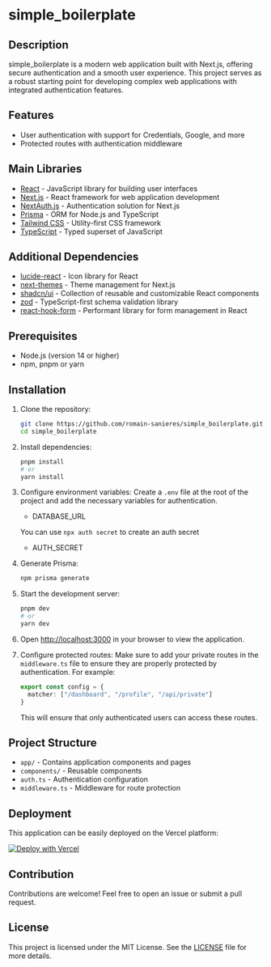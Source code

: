 # simple_boilerplate

## Description

simple_boilerplate is a modern web application built with Next.js, offering secure authentication and a smooth user experience. This project serves as a robust starting point for developing complex web applications with integrated authentication features.

## Features

- User authentication with support for Credentials, Google, and more
- Protected routes with authentication middleware

## Main Libraries

- [React](https://reactjs.org/) - JavaScript library for building user interfaces
- [Next.js](https://nextjs.org/) - React framework for web application development
- [NextAuth.js](https://next-auth.js.org/) - Authentication solution for Next.js
- [Prisma](https://www.prisma.io/) - ORM for Node.js and TypeScript
- [Tailwind CSS](https://tailwindcss.com/) - Utility-first CSS framework
- [TypeScript](https://www.typescriptlang.org/) - Typed superset of JavaScript

## Additional Dependencies

- [lucide-react](https://lucide.dev/) - Icon library for React
- [next-themes](https://github.com/pacocoursey/next-themes) - Theme management for Next.js
- [shadcn/ui](https://ui.shadcn.com/) - Collection of reusable and customizable React components
- [zod](https://github.com/colinhacks/zod) - TypeScript-first schema validation library
- [react-hook-form](https://react-hook-form.com/) - Performant library for form management in React

## Prerequisites

- Node.js (version 14 or higher)
- npm, pnpm or yarn

## Installation

1. Clone the repository:

   ```bash
   git clone https://github.com/romain-sanieres/simple_boilerplate.git
   cd simple_boilerplate
   ```

2. Install dependencies:

   ```bash
   pnpm install
   # or
   yarn install
   ```

3. Configure environment variables:
   Create a `.env` file at the root of the project and add the necessary variables for authentication.

   - DATABASE_URL

   You can use `npx auth secret` to create an auth secret 
   - AUTH_SECRET

4. Generate Prisma:

   ```bash
   npm prisma generate
   ```

5. Start the development server:

   ```bash
   pnpm dev
   # or
   yarn dev
   ```

6. Open [http://localhost:3000](http://localhost:3000) in your browser to view the application.

7. Configure protected routes:
   Make sure to add your private routes in the `middleware.ts` file to ensure they are properly protected by authentication. For example:

   ```typescript
   export const config = {
     matcher: ["/dashboard", "/profile", "/api/private"]
   }
   ```

   This will ensure that only authenticated users can access these routes.

## Project Structure

- `app/` - Contains application components and pages
- `components/` - Reusable components
- `auth.ts` - Authentication configuration
- `middleware.ts` - Middleware for route protection

## Deployment

This application can be easily deployed on the Vercel platform:

[![Deploy with Vercel](https://vercel.com/button)](https://vercel.com/new/clone?repository-url=https://github.com/romain-sanieres/simple_boilerplate.git)

## Contribution

Contributions are welcome! Feel free to open an issue or submit a pull request.

## License

This project is licensed under the MIT License. See the [LICENSE](LICENSE) file for more details.